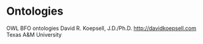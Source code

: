 # Ontologies
OWL BFO ontologies
David R. Koepsell, J.D./Ph.D. http://davidkoepsell.com
Texas A&M University
